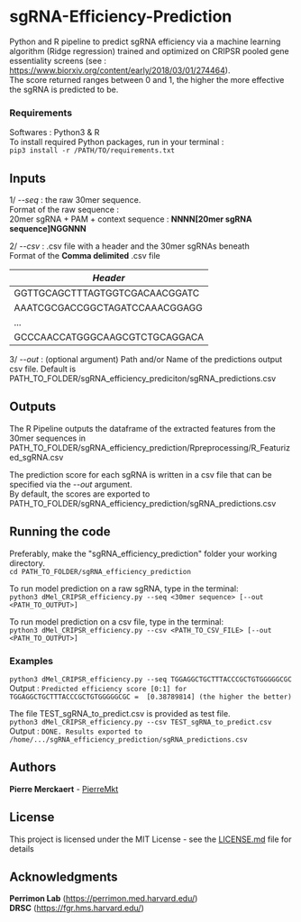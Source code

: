 # sgRNA-Efficiency-Prediction

Python and R pipeline to predict sgRNA efficiency via a machine learning algorithm (Ridge regression) trained and optimized on CRIPSR pooled gene essentiality screens (see : https://www.biorxiv.org/content/early/2018/03/01/274464).   
The score returned ranges between 0 and 1, the higher the more effective the sgRNA is predicted to be.

### Requirements
Softwares : Python3 & R   
To install required Python packages, run in your terminal :   
```pip3 install -r /PATH/TO/requirements.txt```
  
## Inputs
1/ _--seq_ : the raw 30mer sequence.   
Format of the raw sequence :  
20mer sgRNA + PAM + context sequence : **NNNN[20mer sgRNA sequence]NGGNNN**   
      
2/ _--csv_ : .csv file with a header and the 30mer sgRNAs beneath   
Format of the **Comma delimited** .csv file

|  _Header_  |
| ------------- |
|  GGTTGCAGCTTTAGTGGTCGACAACGGATC  |
|  AAATCGCGACCGGCTAGATCCAAACGGAGG  | 
|              ...                 | 
|  GCCCAACCATGGGCAAGCGTCTGCAGGACA  | 

3/ _--out_ : (optional argument) Path and/or Name of the predictions output csv file. Default is PATH_TO_FOLDER/sgRNA_efficiency_prediciton/sgRNA_predictions.csv

## Outputs
The R Pipeline outputs the dataframe of the extracted features from the 30mer sequences in PATH_TO_FOLDER/sgRNA_efficiency_prediction/Rpreprocessing/R_Featurized_sgRNA.csv

The prediction score for each sgRNA is written in a csv file that can be specified via the _--out_ argument.    
By default, the scores are exported to PATH_TO_FOLDER/sgRNA_efficiency_prediction/sgRNA_predictions.csv

## Running the code
Preferably, make the "sgRNA_efficiency_prediction" folder your working directory.   
```cd PATH_TO_FOLDER/sgRNA_efficiency_prediction```

To run model prediction on a raw sgRNA, type in the terminal:   
```python3 dMel_CRIPSR_efficiency.py --seq <30mer sequence> [--out <PATH_TO_OUTPUT>]```
   
To run model prediction on a csv file, type in the terminal:    
```python3 dMel_CRIPSR_efficiency.py --csv <PATH_TO_CSV_FILE> [--out <PATH_TO_OUTPUT>]```

### Examples
```python3 dMel_CRIPSR_efficiency.py --seq TGGAGGCTGCTTTACCCGCTGTGGGGGCGC```    
Output : ```Predicted efficiency score [0:1] for TGGAGGCTGCTTTACCCGCTGTGGGGGCGC =  [0.38789814] (the higher the better)```

The file TEST_sgRNA_to_predict.csv is provided as test file.   
```python3 dMel_CRIPSR_efficiency.py --csv TEST_sgRNA_to_predict.csv```     
Output : ```DONE. Results exported to /home/.../sgRNA_efficiency_prediction/sgRNA_predictions.csv```

## Authors

**Pierre Merckaert** - [PierreMkt](https://github.com/PierreMkt)

## License

This project is licensed under the MIT License - see the [LICENSE.md](LICENSE.md) file for details

## Acknowledgments

**Perrimon Lab** (https://perrimon.med.harvard.edu/)    
**DRSC** (https://fgr.hms.harvard.edu/)

